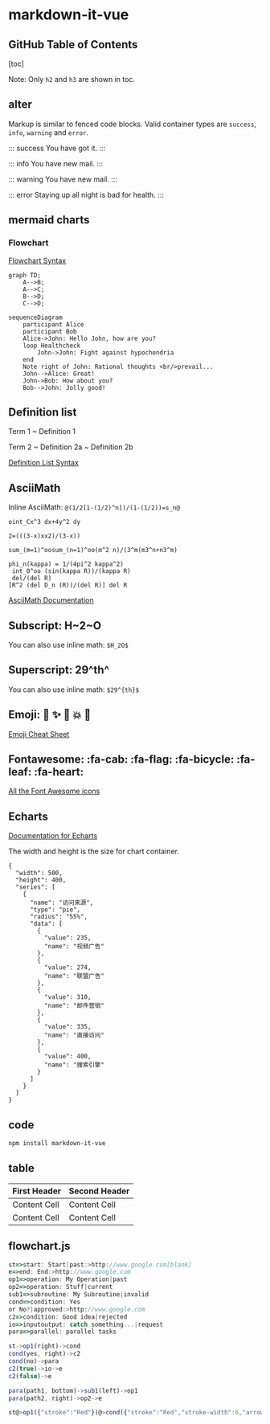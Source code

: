 
# markdown-it-vue

## GitHub Table of Contents

[toc]

Note: Only `h2` and `h3` are shown in toc.

## alter

Markup is similar to fenced code blocks. Valid container types are `success`, `info`, `warning` and `error`.

::: success
You have got it.
:::

::: info
You have new mail.
:::

::: warning
You have new mail.
:::

::: error
Staying up all night is bad for health.
:::

## mermaid charts

### Flowchart

[Flowchart Syntax](http://knsv.github.io/mermaid/#flowcharts-basic-syntax)

```mermaid
graph TD;
    A-->B;
    A-->C;
    B-->D;
    C-->D;
```

```
sequenceDiagram
    participant Alice
    participant Bob
    Alice->John: Hello John, how are you?
    loop Healthcheck
        John->John: Fight against hypochondria
    end
    Note right of John: Rational thoughts <br/>prevail...
    John-->Alice: Great!
    John->Bob: How about you?
    Bob-->John: Jolly good!
```

## Definition list

Term 1
  ~ Definition 1

Term 2
  ~ Definition 2a
  ~ Definition 2b

[Definition List Syntax](http://pandoc.org/README.html#definition-lists)


## AsciiMath

Inline AsciiMath: `@(1/2[1-(1/2)^n])/(1-(1/2))=s_n@`

```AsciiMath
oint_Cx^3 dx+4y^2 dy

2=(((3-x)xx2)/(3-x))

sum_(m=1)^oosum_(n=1)^oo(m^2 n)/(3^m(m3^n+n3^m)
```

```ASCIIMath
phi_n(kappa) = 1/(4pi^2 kappa^2)
 int_0^oo (sin(kappa R))/(kappa R)
 del/(del R)
[R^2 (del D_n (R))/(del R)] del R
```

[AsciiMath Documentation](http://asciimath.org/)

## Subscript: H~2~O

You can also use inline math: `$H_2O$`


## Superscript: 29^th^

You can also use inline math: `$29^{th}$`


## Emoji: :panda_face: :sparkles: :camel: :boom: :pig:

[Emoji Cheat Sheet](http://www.emoji-cheat-sheet.com/)

## Fontawesome: :fa-cab: :fa-flag: :fa-bicycle: :fa-leaf: :fa-heart:

[All the Font Awesome icons](http://fontawesome.io/icons/)

## Echarts

[Documentation for Echarts](http://echarts.baidu.com)

The width and height is the size for chart container.

```echarts
{
  "width": 500,
  "height": 400,
  "series": [
    {
      "name": "访问来源",
      "type": "pie",
      "radius": "55%",
      "data": [
        {
          "value": 235,
          "name": "视频广告"
        },
        {
          "value": 274,
          "name": "联盟广告"
        },
        {
          "value": 310,
          "name": "邮件营销"
        },
        {
          "value": 335,
          "name": "直接访问"
        },
        {
          "value": 400,
          "name": "搜索引擎"
        }
      ]
    }
  ]
}
```

## code

```bash
npm install markdown-it-vue
```

## table

| First Header  | Second Header |
| ------------- | ------------- |
| Content Cell  | Content Cell  |
| Content Cell  | Content Cell  |

## flowchart.js

```flowchart.js
st=>start: Start|past:>http://www.google.com[blank]
e=>end: End:>http://www.google.com
op1=>operation: My Operation|past
op2=>operation: Stuff|current
sub1=>subroutine: My Subroutine|invalid
cond=>condition: Yes
or No?|approved:>http://www.google.com
c2=>condition: Good idea|rejected
io=>inputoutput: catch something...|request
para=>parallel: parallel tasks

st->op1(right)->cond
cond(yes, right)->c2
cond(no)->para
c2(true)->io->e
c2(false)->e

para(path1, bottom)->sub1(left)->op1
para(path2, right)->op2->e

st@>op1({"stroke":"Red"})@>cond({"stroke":"Red","stroke-width":6,"arrow-end":"classic-wide-long"})@>c2({"stroke":"Red"})@>op2({"stroke":"Red"})@>e({"stroke":"Red"})
```